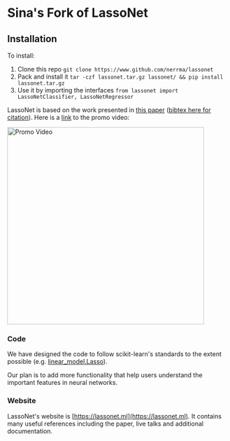 # Sina's Fork of LassoNet

## Installation

To install:
1. Clone this repo `git clone https://www.github.com/nerrma/lassonet`
2. Pack and install it `tar -czf lassonet.tar.gz lassonet/ && pip install lassonet.tar.gz`
3. Use it by importing the interfaces `from lassonet import LassoNetClassifier, LassoNetRegressor`

LassoNet is based on the work presented in [this paper](https://arxiv.org/abs/1907.12207) ([bibtex here for citation](https://github.com/lasso-net/lassonet/blob/master/citation.bib)).
Here is a [link](https://www.youtube.com/watch?v=bbqpUfxA_OA) to the promo video:

<a href="https://www.youtube.com/watch?v=bbqpUfxA_OA" target="_blank"><img src="https://raw.githubusercontent.com/lasso-net/lassonet/master/docs/images/video_screenshot.png" width="450" alt="Promo Video"/></a>

### Code

We have designed the code to follow scikit-learn's standards to the extent possible (e.g. [linear_model.Lasso](https://scikit-learn.org/stable/modules/generated/sklearn.linear_model.Lasso.html)).

Our plan is to add more functionality that help users understand the important features in neural networks.

### Website

LassoNet's website is [https://lassonet.ml](https://lassonet.ml). It contains many useful references including the paper, live talks and additional documentation.
